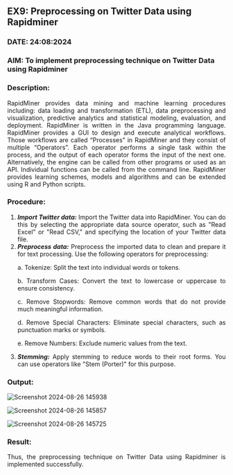 ## EX9: Preprocessing on Twitter Data using Rapidminer


### DATE: 24:08:2024

### AIM: To implement preprocessing technique on Twitter Data using Rapidminer


### Description: 
<div align = "justify">
RapidMiner provides data mining and machine learning procedures including: data loading and transformation (ETL), data preprocessing and visualization, 
predictive analytics and statistical modeling, evaluation, and deployment. RapidMiner is written in the Java programming language. 
RapidMiner provides a GUI to design and execute analytical workflows. Those workflows are called “Processes” in RapidMiner and they consist of multiple “Operators”. 
Each operator performs a single task within the process, and the output of each operator forms the input of the next one. Alternatively, the engine can be called from 
other programs or used as an API. Individual functions can be called from the command line. 
RapidMiner provides learning schemes, models and algorithms and can be extended using R and Python scripts.

### Procedure:
1) ***Import Twitter data:*** Import the Twitter data into RapidMiner. You can do this by selecting the appropriate
data source operator, such as "Read Excel" or "Read CSV," and specifying the location of your Twitter data
file.
2) ***Preprocess data:*** Preprocess the imported data to clean and prepare it for text processing. Use the following
operators for preprocessing:
    <p>a. Tokenize: Split the text into individual words or tokens.
    <p>b. Transform Cases: Convert the text to lowercase or uppercase to ensure consistency.
    <p>c. Remove Stopwords: Remove common words that do not provide much meaningful information.
    <p>d. Remove Special Characters: Eliminate special characters, such as punctuation marks or symbols.
    <p>e. Remove Numbers: Exclude numeric values from the text.
3) ***Stemming:*** Apply stemming to reduce words to their root forms. You can use operators like "Stem (Porter)"
for this purpose.


### Output:
![Screenshot 2024-08-26 145938](https://github.com/user-attachments/assets/6acf5fde-452d-4510-b7c0-1ae9a477d63d)

![Screenshot 2024-08-26 145857](https://github.com/user-attachments/assets/3d6b5828-b84e-47a6-9ae6-99d7a3c91d63)

![Screenshot 2024-08-26 145725](https://github.com/user-attachments/assets/d791713e-86c3-4d86-85e3-632b518792c7)

### Result:
Thus, the preprocessing technique on Twitter Data using Rapidminer is implemented successfully.
